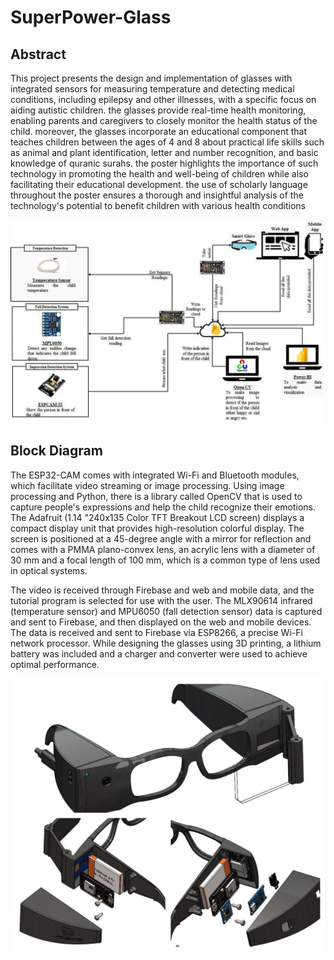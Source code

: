# SuperPower-Glass 

## Abstract
This project presents the design and implementation of glasses with integrated sensors for measuring temperature and detecting medical conditions, including epilepsy and other illnesses, with a specific focus on aiding autistic children. the glasses provide real-time health monitoring, enabling parents and caregivers to closely monitor the health status of the child. moreover, the glasses incorporate an educational component that teaches children between the ages of 4 and 8 about practical life skills such as animal and plant identification, letter and number recognition, and basic knowledge of quranic surahs. the poster highlights the importance of such technology in promoting the health and well-being of children while also facilitating their educational development. the use of scholarly language throughout the poster ensures a thorough and insightful analysis of the technology's potential to benefit children with various health conditions

<img src="Block Diagram.jpg">

## Block Diagram
The ESP32-CAM comes with integrated Wi-Fi and Bluetooth modules, which facilitate video streaming or image processing. Using image processing and Python, there is a library called OpenCV that is used to capture people's expressions and help the child recognize their emotions. The Adafruit (1.14 "240x135 Color TFT Breakout LCD screen) displays a compact display unit that provides high-resolution colorful display. The screen is positioned at a 45-degree angle with a mirror for reflection and comes with a PMMA plano-convex lens, an acrylic lens with a diameter of 30 mm and a focal length of 100 mm, which is a common type of lens used in optical systems.

The video is received through Firebase and web and mobile data, and the tutorial program is selected for use with the user. The MLX90614 infrared (temperature sensor) and MPU6050 (fall detection sensor) data is captured and sent to Firebase, and then displayed on the web and mobile devices. The data is received and sent to Firebase via ESP8266, a precise Wi-Fi network processor. While designing the glasses using 3D printing, a lithium battery was included and a charger and converter were used to achieve optimal performance.

<img src="Glasses.jpg">

